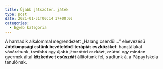 ```yaml
---
title: Újabb játszótéri játék
type: post
date: 2021-01-31T00:14:17+00:00
categories:
  - Egyéb kategória
---
```

A harmadik alkalommal megrendezett „Harang csendül…” elnevezésű **Jótékonysági estünk bevételéből terápiás eszközöket**: hangtálakat vásároltunk, továbbá egy újabb játszótéri eszközt, ezúttal egy minden gyermek által **közkedvelt csúszdát** állítottunk fel, s adtunk át a Pápay Iskola tanulóinak.

